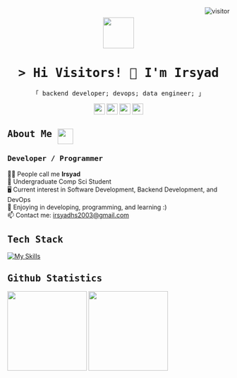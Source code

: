 <!-- **irsyadhsn/irsyadhsn** is a ✨ _special_ ✨ repository because its `README.md` (this file) appears on your GitHub profile. -->
<a href="https://komarev.com/ghpvc/?username=irsyadhsn">
  <img align="right" src="https://komarev.com/ghpvc/?username=irsyadhsn&label=Visitors&color=4A628A&style=flat-square" alt="visitor" />
</a>

<h3 align="center">
      <img src="https://camo.githubusercontent.com/748433fbf833d18f543ad4bb6d8c8c4f7f340c7fe8b9706df131a525049f0c8c/68747470733a2f2f63756c746f667468657061727479706172726f742e636f6d2f706172726f74732f68642f6c6170746f705f706172726f742e676966" width="70" height="70" />
</h3>

<div id="toc" align="center">
  <ul style="list-style: none">
    <summary>
      <h1> 
        <samp>&gt; Hi Visitors! 🖖 I'm Irsyad
       </samp>
      </h1>
    </summary>
  </ul>
</div>

<p align="center"> 
  <samp>
    「 backend developer; devops; data engineer; 」
  </samp>
</p>

<div align="center">
 <img href="https://www.linkedin.com/in/mirsyadhsn/" src="https://skillicons.dev/icons?i=linkedin" width="25" height="25" />
 <img href="mailto:irsyadhs2003@gmail.com" src="https://skillicons.dev/icons?i=gmail" width="25" height="25" />
 <img href="https://github.com/irsyadhsn" src="https://skillicons.dev/icons?i=github" width="25" height="25" />
 <img href="https://www.instagram.com/itsirsyad_/" src="https://skillicons.dev/icons?i=instagram" width="25" height="25"/>
</div> 

<!--Header Name-->
## <samp align="top"> About Me </samp> <img align="top" src="https://user-images.githubusercontent.com/74038190/226127923-0e8b7792-7b3c-462b-951b-63c96ba1a5af.gif" width="35" height="35"/> 
###  <samp> Developer / Programmer </samp>  
<!--Start Intro-->        
🙋‍♂️  People call me **Irsyad**<br>
🔭  Undergraduate Comp Sci Student <br>
🖥️ Current interest in Software Development, Backend Development, and DevOps <br>
🌱 Enjoying in developing, programming, and learning :) <br>
📫  Contact me: irsyadhs2003@gmail.com <br>
<!--End Intro-->

## <samp> Tech Stack </samp>
[![My Skills](https://skillicons.dev/icons?i=typescript,golang,python,postgresql,mysql,react,nextjs,nodejs,express,docker,nginx,postman,bash,git,neovim,vscode,ubuntu,linux&perline=9)](https://skillicons.dev)

## <samp> Github Statistics </samp>
<p align="left">
  <img height="180em" src="https://github-readme-stats.vercel.app/api?username=irsyadhsn&show_icons=true&theme=gotham&hide_border=true&rank_icon=github&count_private=true&include_all_commits=true"/>
  <img height="180em" src="https://github-readme-stats.vercel.app/api/top-langs/?username=irsyadhsn&layout=compact&theme=gotham&hide_border=true&bold_text=true"/>
</p>
